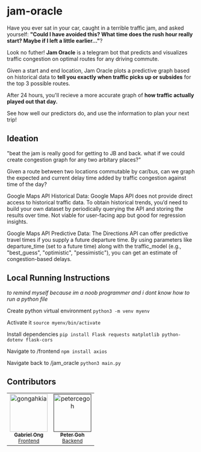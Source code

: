 # jam-oracle

Have you ever sat in your car, caught in a terrible traffic jam, and asked yourself: **"Could I have avoided this? What time does the rush hour really start? Maybe if I left a little earlier..."**?

Look no futher! **Jam Oracle** is a telegram bot that predicts and visualizes traffic congestion on optimal routes for any driving commute.

Given a start and end location, Jam Oracle plots a predictive graph based on historical data to **tell you exactly when traffic picks up or subsides** for the top 3 possible routes. 

After 24 hours, you'll recieve a more accurate graph of **how traffic actually played out that day.** 

See how well our predictors do, and use the information to plan your next trip!


## Ideation

"beat the jam is really good for getting to JB and back. what if we could create congestion graph for any two arbitary places?"

Given a route between two locations commutable by car/bus, can we graph the expected and current delay time added by traffic congestion against time of the day?

Google Maps API Historical Data:
Google Maps API does not provide direct access to historical traffic data. To obtain historical trends, you’d need to build your own dataset by periodically querying the API and storing the results over time. Not viable for user-facing app but good for regression insights.

Google Maps API Predictive Data:
The Directions API can offer predictive travel times if you supply a future departure time. By using parameters like departure_time (set to a future time) along with the traffic_model (e.g., "best_guess", "optimistic", "pessimistic"), you can get an estimate of congestion-based delays.

## Local Running Instructions

*to remind myself because im a noob programmer and i dont know how to run a python file*

Create python virtual environment
`python3 -m venv myenv`

Activate it
`source myenv/bin/activate`

Install dependencies
`pip install Flask requests matplotlib python-dotenv flask-cors`

Navigate to /frontend
`npm install axios`

Navigate back to /jam_oracle
`python3 main.py`


## Contributors

<table>
	<tbody>
        <tr>
            <td align="center">
                <a href="https://www.linkedin.com/in/gabriel-zmong/">
                    <img src="https://avatars.githubusercontent.com/u/117062305?v=4" width="100;" alt="gongahkia"/>
                    <br />
                    <sub><b>Gabriel Ong</b></sub>
                </a>
                <br />
                <sub><a href="./src/frontend/">Frontend<a></sub>
            </td>
            <td align="center">
                <a href="">
                    <img src="https://avatars.githubusercontent.com/u/128559610?v=4" width="100;" alt="petercegoh"/>
                    <br />
                    <sub><b>Peter Goh</b></sub>
                </a>
                <br />
                <sub><a href="./src/backend/">Backend<a></sub>
            </td>
        </tr>
	</tbody>
</table>
